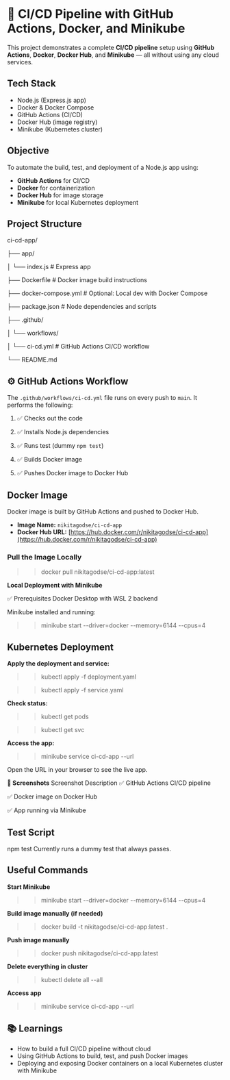 # 🚀 CI/CD Pipeline with GitHub Actions, Docker, and Minikube

This project demonstrates a complete **CI/CD pipeline** setup using **GitHub Actions**, **Docker**, **Docker Hub**, and **Minikube** — all without using any cloud services.

## Tech Stack

- Node.js (Express.js app)
- Docker & Docker Compose
- GitHub Actions (CI/CD)
- Docker Hub (image registry)
- Minikube (Kubernetes cluster)


## Objective

To automate the build, test, and deployment of a Node.js app using:

- **GitHub Actions** for CI/CD
- **Docker** for containerization
- **Docker Hub** for image storage
- **Minikube** for local Kubernetes deployment

## Project Structure

ci-cd-app/

├── app/

│ └── index.js # Express app

├── Dockerfile # Docker image build instructions

├── docker-compose.yml # Optional: Local dev with Docker Compose

├── package.json # Node dependencies and scripts

├── .github/

│ └── workflows/

│ └── ci-cd.yml # GitHub Actions CI/CD workflow

└── README.md

## ⚙️ GitHub Actions Workflow

The `.github/workflows/ci-cd.yml` file runs on every push to `main`. It performs the following:

1. ✅ Checks out the code

2. ✅ Installs Node.js dependencies

3. ✅ Runs test (dummy `npm test`)

4. ✅ Builds Docker image

5. ✅ Pushes Docker image to Docker Hub

## Docker Image

Docker image is built by GitHub Actions and pushed to Docker Hub.

- **Image Name:** `nikitagodse/ci-cd-app`
- **Docker Hub URL:** [https://hub.docker.com/r/nikitagodse/ci-cd-app](https://hub.docker.com/r/nikitagodse/ci-cd-app)

### Pull the Image Locally

>> docker pull nikitagodse/ci-cd-app:latest

**Local Deployment with Minikube**

✅ Prerequisites
Docker Desktop with WSL 2 backend

Minikube installed and running:

>> minikube start --driver=docker --memory=6144 --cpus=4

## Kubernetes Deployment

**Apply the deployment and service:**

>> kubectl apply -f deployment.yaml

>> kubectl apply -f service.yaml

**Check status:**

>> kubectl get pods

>> kubectl get svc

**Access the app:**

>> minikube service ci-cd-app --url

Open the URL in your browser to see the live app.

**📸 Screenshots**
Screenshot	Description
✅ GitHub Actions CI/CD pipeline

✅ Docker image on Docker Hub

✅ App running via Minikube


## Test Script
npm test
Currently runs a dummy test that always passes.

## Useful Commands

**Start Minikube**

>> minikube start --driver=docker --memory=6144 --cpus=4

**Build image manually (if needed)**

>> docker build -t nikitagodse/ci-cd-app:latest .

**Push image manually**

>> docker push nikitagodse/ci-cd-app:latest

**Delete everything in cluster**

>> kubectl delete all --all

**Access app**

>> minikube service ci-cd-app --url

## 📚 Learnings
- How to build a full CI/CD pipeline without cloud
- Using GitHub Actions to build, test, and push Docker images
- Deploying and exposing Docker containers on a local Kubernetes cluster with Minikube
